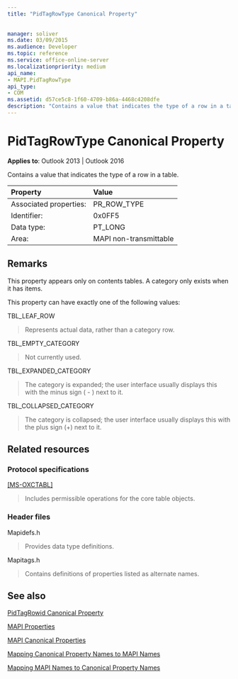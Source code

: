 ```yaml
---
title: "PidTagRowType Canonical Property"
 
 
manager: soliver
ms.date: 03/09/2015
ms.audience: Developer
ms.topic: reference
ms.service: office-online-server
ms.localizationpriority: medium
api_name:
- MAPI.PidTagRowType
api_type:
- COM
ms.assetid: d57ce5c8-1f60-4709-b86a-4468c4208dfe
description: "Contains a value that indicates the type of a row in a table for Outlook 2013 or Outlook 2016."
---
```


# PidTagRowType Canonical Property

  
  
**Applies to**: Outlook 2013 | Outlook 2016 
  
Contains a value that indicates the type of a row in a table.
  
|Property |Value |
|:-----|:-----|
|Associated properties:  <br/> |PR_ROW_TYPE  <br/> |
|Identifier:  <br/> |0x0FF5  <br/> |
|Data type:  <br/> |PT_LONG  <br/> |
|Area:  <br/> |MAPI non-transmittable  <br/> |
   
## Remarks

This property appears only on contents tables. A category only exists when it has items.
  
This property can have exactly one of the following values:
  
TBL_LEAF_ROW 
  
> Represents actual data, rather than a category row.
    
TBL_EMPTY_CATEGORY 
  
> Not currently used.
    
TBL_EXPANDED_CATEGORY 
  
> The category is expanded; the user interface usually displays this with the minus sign ( - ) next to it.
    
TBL_COLLAPSED_CATEGORY 
  
> The category is collapsed; the user interface usually displays this with the plus sign (+) next to it.
    
## Related resources

### Protocol specifications

[[MS-OXCTABL]](https://msdn.microsoft.com/library/d33612dc-36a8-4623-8a26-c156cf8aae4b%28Office.15%29.aspx)
  
> Includes permissible operations for the core table objects.
    
### Header files

Mapidefs.h
  
> Provides data type definitions.
    
Mapitags.h
  
> Contains definitions of properties listed as alternate names.
    
## See also



[PidTagRowid Canonical Property](pidtagrowid-canonical-property.md)


[MAPI Properties](mapi-properties.md)
  
[MAPI Canonical Properties](mapi-canonical-properties.md)
  
[Mapping Canonical Property Names to MAPI Names](mapping-canonical-property-names-to-mapi-names.md)
  
[Mapping MAPI Names to Canonical Property Names](mapping-mapi-names-to-canonical-property-names.md)

